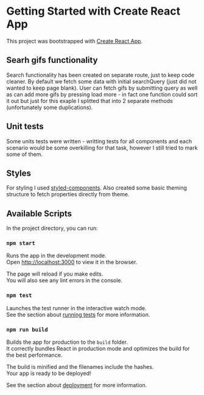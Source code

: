 # Getting Started with Create React App

This project was bootstrapped with [Create React App](https://github.com/facebook/create-react-app).

## Searh gifs functionality

Search functionality has been created on separate route, just to keep code cleaner. By default we fetch some data with initial searchQuery (just did not wanted to keep page blank). User can fetch gifs by submitting query as well as can add more gifs by pressing load more - in fact one function could sort it out but just for this exaple I splitted that into 2 separate methods (unfortunately some duplications).

## Unit tests

Some units tests were written - writting tests for all components and each scenario would be some overkilling for that task, however I still tried to mark some of them.

## Styles

For styling I used [styled-components](https://styled-components.com/docs). Also created some basic theming structure to fetch properties directly from theme.

## Available Scripts

In the project directory, you can run:

### `npm start`

Runs the app in the development mode.\
Open [http://localhost:3000](http://localhost:3000) to view it in the browser.

The page will reload if you make edits.\
You will also see any lint errors in the console.

### `npm test`

Launches the test runner in the interactive watch mode.\
See the section about [running tests](https://facebook.github.io/create-react-app/docs/running-tests) for more information.

### `npm run build`

Builds the app for production to the `build` folder.\
It correctly bundles React in production mode and optimizes the build for the best performance.

The build is minified and the filenames include the hashes.\
Your app is ready to be deployed!

See the section about [deployment](https://facebook.github.io/create-react-app/docs/deployment) for more information.
